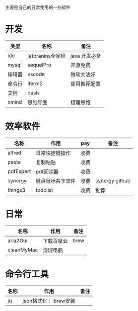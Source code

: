 主要是自己的日常使用的一些软件

# 开发
 
 类型 |  名称 |  备注
 --|--|--
 ide | jetbranins全家桶|  java 开发必备
 mysql| sequelPro| 开源免费
 编辑器| vscode |微软大法好
命令行|iterm2| 使用推荐配置
文档|dash|
xmind| 思维导图| 梳理思路

# 效率软件
  名称 |  作用  | pay | 备注
 --|--|--|--
 alfred| 日常快捷键操作|  收费
 paste| 复制粘贴| 收费
 pdfExpert| pdf阅读器 | 收费
synergy| 键盘鼠标共享软件| 收费| [synergy github](https://github.com/symless/synergy-core)
things3| todolist| 收费| 推荐


# 日常

名称| 作用  | 备注|
--|--|--
aria2Gui|下载百度云| brew
cleanMyMac|清理电脑|

# 命令行工具

名称| 作用  | 备注|
--|--|--
jq| json格式化｜ brew安装



